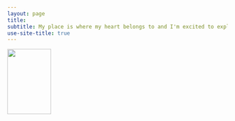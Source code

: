 ```yaml
---
layout: page
title: 
subtitle: My place is where my heart belongs to and I'm excited to explore its lands and waters :)
use-site-title: true
---
```


<img src="https://milenalavanchy.github.io/img/IMG-20180615-WA0006.jpg" width="100" height="150"> 
